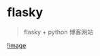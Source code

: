 # flasky

> flasky + python 博客网站


[!image](https://github.com/Zhulinjiuying/flasky/blob/master/overview%20.png)
